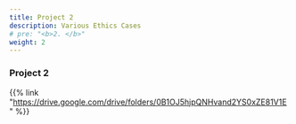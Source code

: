 ```yaml
---
title: Project 2
description: Various Ethics Cases
# pre: "<b>2. </b>"
weight: 2
---
```


### Project 2

{{% link "https://drive.google.com/drive/folders/0B1OJ5hjpQNHvand2YS0xZE81V1E" %}}
